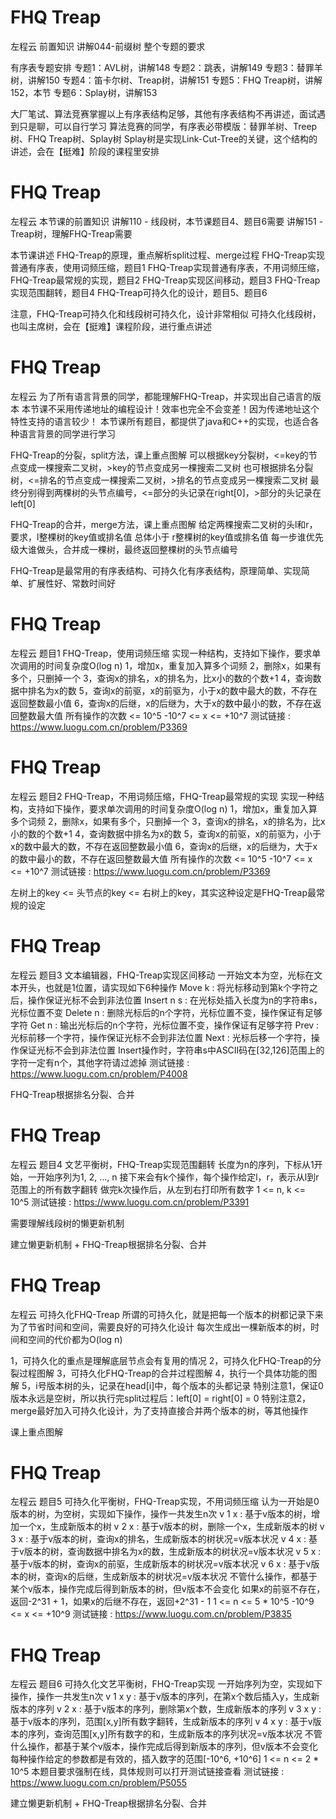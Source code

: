 <!-- Slide number: 1 -->
# FHQ Treap
左程云
前置知识
讲解044-前缀树  整个专题的要求

有序表专题安排
专题1：AVL树，讲解148
专题2：跳表，讲解149
专题3：替罪羊树，讲解150
专题4：笛卡尔树、Treap树，讲解151
专题5：FHQ Treap树，讲解152，本节
专题6：Splay树，讲解153

大厂笔试、算法竞赛掌握以上有序表结构足够，其他有序表结构不再讲述，面试遇到只是聊，可以自行学习
算法竞赛的同学，有序表必带模版：替罪羊树、Treep树、FHQ Treap树、Splay树
Splay树是实现Link-Cut-Tree的关键，这个结构的讲述，会在【挺难】阶段的课程里安排

<!-- Slide number: 2 -->
# FHQ Treap
左程云
本节课的前置知识
讲解110 - 线段树，本节课题目4、题目6需要
讲解151 - Treap树，理解FHQ-Treap需要

本节课讲述
FHQ-Treap的原理，重点解析split过程、merge过程
FHQ-Treap实现普通有序表，使用词频压缩，题目1
FHQ-Treap实现普通有序表，不用词频压缩，FHQ-Treap最常规的实现，题目2
FHQ-Treap实现区间移动，题目3
FHQ-Treap实现范围翻转，题目4
FHQ-Treap可持久化的设计，题目5、题目6

注意，FHQ-Treap可持久化和线段树可持久化，设计非常相似
可持久化线段树，也叫主席树，会在【挺难】课程阶段，进行重点讲述

<!-- Slide number: 3 -->
# FHQ Treap
左程云
为了所有语言背景的同学，都能理解FHQ-Treap，并实现出自己语言的版本
本节课不采用传递地址的编程设计！效率也完全不会变差！因为传递地址这个特性支持的语言较少！
本节课所有题目，都提供了java和C++的实现，也适合各种语言背景的同学进行学习

FHQ-Treap的分裂，split方法，课上重点图解
可以根据key分裂树，<=key的节点变成一棵搜索二叉树，>key的节点变成另一棵搜索二叉树
也可根据排名分裂树，<=排名的节点变成一棵搜索二叉树，>排名的节点变成另一棵搜索二叉树
最终分别得到两棵树的头节点编号，<=部分的头记录在right[0]，>部分的头记录在left[0]

FHQ-Treap的合并，merge方法，课上重点图解
给定两棵搜索二叉树的头l和r，要求，l整棵树的key值或排名值 总体小于 r整棵树的key值或排名值
每一步谁优先级大谁做头，合并成一棵树，最终返回整棵树的头节点编号

FHQ-Treap是最常用的有序表结构、可持久化有序表结构，原理简单、实现简单、扩展性好、常数时间好

<!-- Slide number: 4 -->
# FHQ Treap
左程云
题目1
FHQ-Treap，使用词频压缩
实现一种结构，支持如下操作，要求单次调用的时间复杂度O(log n)
1，增加x，重复加入算多个词频
2，删除x，如果有多个，只删掉一个
3，查询x的排名，x的排名为，比x小的数的个数+1
4，查询数据中排名为x的数
5，查询x的前驱，x的前驱为，小于x的数中最大的数，不存在返回整数最小值
6，查询x的后继，x的后继为，大于x的数中最小的数，不存在返回整数最大值
所有操作的次数 <= 10^5
-10^7 <= x <= +10^7
测试链接 : https://www.luogu.com.cn/problem/P3369

<!-- Slide number: 5 -->
# FHQ Treap
左程云
题目2
FHQ-Treap，不用词频压缩，FHQ-Treap最常规的实现
实现一种结构，支持如下操作，要求单次调用的时间复杂度O(log n)
1，增加x，重复加入算多个词频
2，删除x，如果有多个，只删掉一个
3，查询x的排名，x的排名为，比x小的数的个数+1
4，查询数据中排名为x的数
5，查询x的前驱，x的前驱为，小于x的数中最大的数，不存在返回整数最小值
6，查询x的后继，x的后继为，大于x的数中最小的数，不存在返回整数最大值
所有操作的次数 <= 10^5
-10^7 <= x <= +10^7
测试链接 : https://www.luogu.com.cn/problem/P3369

左树上的key <= 头节点的key <= 右树上的key，其实这种设定是FHQ-Treap最常规的设定

<!-- Slide number: 6 -->
# FHQ Treap
左程云
题目3
文本编辑器，FHQ-Treap实现区间移动
一开始文本为空，光标在文本开头，也就是1位置，请实现如下6种操作
Move k     : 将光标移动到第k个字符之后，操作保证光标不会到非法位置
Insert n s : 在光标处插入长度为n的字符串s，光标位置不变
Delete n   : 删除光标后的n个字符，光标位置不变，操作保证有足够字符
Get n      : 输出光标后的n个字符，光标位置不变，操作保证有足够字符
Prev       : 光标前移一个字符，操作保证光标不会到非法位置
Next       : 光标后移一个字符，操作保证光标不会到非法位置
Insert操作时，字符串s中ASCII码在[32,126]范围上的字符一定有n个，其他字符请过滤掉
测试链接 : https://www.luogu.com.cn/problem/P4008

FHQ-Treap根据排名分裂、合并

<!-- Slide number: 7 -->
# FHQ Treap
左程云
题目4
文艺平衡树，FHQ-Treap实现范围翻转
长度为n的序列，下标从1开始，一开始序列为1, 2, ..., n
接下来会有k个操作，每个操作给定l，r，表示从l到r范围上的所有数字翻转
做完k次操作后，从左到右打印所有数字
1 <= n, k <= 10^5
测试链接 : https://www.luogu.com.cn/problem/P3391

需要理解线段树的懒更新机制

建立懒更新机制 + FHQ-Treap根据排名分裂、合并

<!-- Slide number: 8 -->
# FHQ Treap
左程云
可持久化FHQ-Treap
所谓的可持久化，就是把每一个版本的树都记录下来
为了节省时间和空间，需要良好的可持久化设计
每次生成出一棵新版本的树，时间和空间的代价都为O(log n)

1，可持久化的重点是理解底层节点会有复用的情况
2，可持久化FHQ-Treap的分裂过程图解
3，可持久化FHQ-Treap的合并过程图解
4，执行一个具体功能的图解
5，i号版本树的头，记录在head[i]中，每个版本的头都记录
特别注意1，保证0版本永远是空树，所以执行完split过程后：left[0] = right[0] = 0
特别注意2，merge最好加入可持久化设计，为了支持直接合并两个版本的树，等其他操作

课上重点图解

<!-- Slide number: 9 -->
# FHQ Treap
左程云
题目5
可持久化平衡树，FHQ-Treap实现，不用词频压缩
认为一开始是0版本的树，为空树，实现如下操作，操作一共发生n次
v 1 x : 基于v版本的树，增加一个x，生成新版本的树
v 2 x : 基于v版本的树，删除一个x，生成新版本的树
v 3 x : 基于v版本的树，查询x的排名，生成新版本的树状况=v版本状况
v 4 x : 基于v版本的树，查询数据中排名为x的数，生成新版本的树状况=v版本状况
v 5 x : 基于v版本的树，查询x的前驱，生成新版本的树状况=v版本状况
v 6 x : 基于v版本的树，查询x的后继，生成新版本的树状况=v版本状况
不管什么操作，都基于某个v版本，操作完成后得到新版本的树，但v版本不会变化
如果x的前驱不存在，返回-2^31 + 1，如果x的后继不存在，返回+2^31 - 1
1 <= n <= 5 * 10^5    -10^9 <= x <= +10^9
测试链接 : https://www.luogu.com.cn/problem/P3835

<!-- Slide number: 10 -->
# FHQ Treap
左程云
题目6
可持久化文艺平衡树，FHQ-Treap实现
一开始序列为空，实现如下操作，操作一共发生n次
v 1 x y : 基于v版本的序列，在第x个数后插入y，生成新版本的序列
v 2 x   : 基于v版本的序列，删除第x个数，生成新版本的序列
v 3 x y : 基于v版本的序列，范围[x,y]所有数字翻转，生成新版本的序列
v 4 x y : 基于v版本的序列，查询范围[x,y]所有数字的和，生成新版本的序列状况=v版本状况
不管什么操作，都基于某个v版本，操作完成后得到新版本的序列，但v版本不会变化
每种操作给定的参数都是有效的，插入数字的范围[-10^6, +10^6]
1 <= n <= 2 * 10^5
本题目要求强制在线，具体规则可以打开测试链接查看
测试链接 : https://www.luogu.com.cn/problem/P5055

建立懒更新机制 + FHQ-Treap根据排名分裂、合并